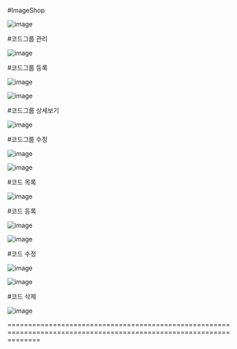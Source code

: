 #ImageShop

![image](https://github.com/jinhanP/SpringBootProject/assets/145731370/193dda42-179d-4468-b4ce-aa32e55260c2)


#코드그룹 관리

![image](https://github.com/jinhanP/SpringBootProject/assets/145731370/ef5a733e-9d85-4585-ab2c-984918a31bbf)

#코드그룹 등록

![image](https://github.com/jinhanP/SpringBootProject/assets/145731370/b5488915-1b19-45e2-8ec8-43f78cbce3e3)

![image](https://github.com/jinhanP/SpringBootProject/assets/145731370/9bddbaca-ac06-4568-b0fb-62988f66eadb)

#코드그룹 상세보기

![image](https://github.com/jinhanP/SpringBootProject/assets/145731370/bdc3f9fe-9f57-4edd-b92e-db0d33433e97)

#코드그룹 수정

![image](https://github.com/jinhanP/SpringBootProject/assets/145731370/01de84d6-9327-4ee0-872e-b7cfa849aea1)

![image](https://github.com/jinhanP/SpringBootProject/assets/145731370/5ae1e4e0-77ac-476d-a62b-c0c92ad43033)

#코드 목록

![image](https://github.com/jinhanP/SpringBootProject/assets/145731370/fb474197-734e-48bd-9ee6-67cb77287681)

#코드 등록

![image](https://github.com/jinhanP/SpringBootProject/assets/145731370/bde7a47a-44dc-42c3-8af0-0f6fad1d4e63)

![image](https://github.com/jinhanP/SpringBootProject/assets/145731370/3da8442b-0209-4bbc-82ae-338e9083d054)

#코드 수정

![image](https://github.com/jinhanP/SpringBootProject/assets/145731370/450bf4d5-b293-4bb1-9693-e262591d5e8d)

![image](https://github.com/jinhanP/SpringBootProject/assets/145731370/a0ab7761-39ca-44b2-bca5-969f7e6839c6)

#코드 삭제

![image](https://github.com/jinhanP/SpringBootProject/assets/145731370/87d60000-7f3d-4190-831f-f3273e123974)

====================================================================================================================
